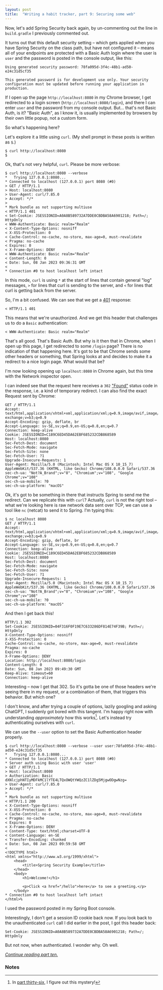 ```yaml
---
layout: post
title:  "Writing a habit tracker, part 9: Securing some web"
---
```

Now, let's add Spring Security back again, by un-commenting out the line in `build.gradle` I previously commented out.

It turns out that this default security setting – which gets applied when you have Spring Security on the class path, but have not configured it – means all of your endpoints are protected with a Basic Auth login where the user is `user` and the password is posted in the console output, like this:

```
Using generated security password: 78fa095d-3f4c-48b1-ad50-e24c31d5cf35

This generated password is for development use only. Your security configuration must be updated before running your application in production.
```

If I open up the page `http://localhost:8080` in my Chrome browser, I get redirected to a login screen (`http://localhost:8080/login`), and there I can enter `user` and the password from my console output. But... that's not Basic Auth, is it? "Basic Auth", as I know it, is usually implemented by browsers by their own little popup, not a custom form.   

So what's happening here?

Let's explore it a little using `curl`. (My shell prompt in these posts is written as `$`.)

```shell
$ curl http://localhost:8080
$
```
Ok, that's not very helpful, `curl`. Please be more verbose:

```shell
$ curl http://localhost:8080 --verbose
*   Trying 127.0.0.1:8080...
* Connected to localhost (127.0.0.1) port 8080 (#0)
> GET / HTTP/1.1
> Host: localhost:8080
> User-Agent: curl/7.85.0
> Accept: */*
>
* Mark bundle as not supporting multiuse
< HTTP/1.1 401
< Set-Cookie: JSESSIONID=A0A8B589732A7DDE0CBDBA58A6901218; Path=/; HttpOnly
< WWW-Authenticate: Basic realm="Realm"
< X-Content-Type-Options: nosniff
< X-XSS-Protection: 0
< Cache-Control: no-cache, no-store, max-age=0, must-revalidate
< Pragma: no-cache
< Expires: 0
< X-Frame-Options: DENY
< WWW-Authenticate: Basic realm="Realm"
< Content-Length: 0
< Date: Sun, 08 Jan 2023 09:36:31 GMT
<
* Connection #0 to host localhost left intact
```

In this mode, `curl` is using `*` at the start of lines that contain general "log" messages, `>` for lines that curl is sending to the server, and `<` for lines that curl is getting back from the server. 

So, I'm a bit confused. We can see that we get a [401](https://http.cat/401) response:

```
< HTTP/1.1 401
```

This means that we're unauthorized. And we get this header that challenges us to do a `Basic` authentication:

```
< WWW-Authenticate: Basic realm="Realm"
```

That's all good. That's Basic Auth. But why is it then that in Chrome, when I open up this page, I get redirected to some `/login` page? There is no indication of that happening here. It's got to be that Chrome sends some other headers or something, that Spring looks at and decides to make it a redirect to a nice login page. What would that be?

I'm now looking opening up `localhost:8080` in Chrome again, but this time with the Network inspector open. 

I can indeed see that the request here receives a `302` ["Found"](https://developer.mozilla.org/en-US/docs/Web/HTTP/Status/302) status code in the response, i.e. a kind of temporary redirect. I can also find the exact Request sent by Chrome:

```
GET / HTTP/1.1
Accept: text/html,application/xhtml+xml,application/xml;q=0.9,image/avif,image/webp,image/apng,*/*;q=0.8,application/signed-exchange;v=b3;q=0.9
Accept-Encoding: gzip, deflate, br
Accept-Language: sv-SE,sv;q=0.9,en-US;q=0.8,en;q=0.7
Connection: keep-alive
Cookie: JSESSIONID=C189C6ED45DA62EBF685232CDB868589
Host: localhost:8080
Sec-Fetch-Dest: document
Sec-Fetch-Mode: navigate
Sec-Fetch-Site: none
Sec-Fetch-User: ?1
Upgrade-Insecure-Requests: 1
User-Agent: Mozilla/5.0 (Macintosh; Intel Mac OS X 10_15_7) AppleWebKit/537.36 (KHTML, like Gecko) Chrome/108.0.0.0 Safari/537.36
sec-ch-ua: "Not?A_Brand";v="8", "Chromium";v="108", "Google Chrome";v="108"
sec-ch-ua-mobile: ?0
sec-ch-ua-platform: "macOS"
```

Ok, it's got to be something in there that instructs Spring to send me the redirect. Can we replicate this with `curl`? Actually, `curl` is not the right tool – what we're looking here is raw network data sent over TCP, we can use a tool like `nc` (netcat) to send it to Spring. I'm typing this: 

```shell
$ nc localhost 8080
GET / HTTP/1.1
Accept: text/html,application/xhtml+xml,application/xml;q=0.9,image/avif,image/webp,image/apng,*/*;q=0.8,application/signed-exchange;v=b3;q=0.9
Accept-Encoding: gzip, deflate, br
Accept-Language: sv-SE,sv;q=0.9,en-US;q=0.8,en;q=0.7
Connection: keep-alive
Cookie: JSESSIONID=C189C6ED45DA62EBF685232CDB868589
Host: localhost:8080
Sec-Fetch-Dest: document
Sec-Fetch-Mode: navigate
Sec-Fetch-Site: none
Sec-Fetch-User: ?1
Upgrade-Insecure-Requests: 1
User-Agent: Mozilla/5.0 (Macintosh; Intel Mac OS X 10_15_7) AppleWebKit/537.36 (KHTML, like Gecko) Chrome/108.0.0.0 Safari/537.36
sec-ch-ua: "Not?A_Brand";v="8", "Chromium";v="108", "Google Chrome";v="108"
sec-ch-ua-mobile: ?0
sec-ch-ua-platform: "macOS"

```

And then I get back this! 
```
HTTP/1.1 302
Set-Cookie: JSESSIONID=04F316F0F19E7C633286DF814E74F39B; Path=/; HttpOnly
X-Content-Type-Options: nosniff
X-XSS-Protection: 0
Cache-Control: no-cache, no-store, max-age=0, must-revalidate
Pragma: no-cache
Expires: 0
X-Frame-Options: DENY
Location: http://localhost:8080/login
Content-Length: 0
Date: Sun, 08 Jan 2023 09:49:30 GMT
Keep-Alive: timeout=60
Connection: keep-alive

```

Interesting – now I get that 302. So it's gotta be one of those headers we're seeing there in my request, or a combination of them, that triggers this behavior. But which one? 

I don't know, and after trying a couple of options, lazily googling and asking ChatGPT, I suddenly got bored with this tangent. I'm happy right now with understanding _approximately_ how this works[^1]. Let's instead try authenticating ourselves with `curl`.

We can use the `--user` option to set the Basic Authentication header properly.

```shell
$ curl http://localhost:8080 --verbose --user user:78fa095d-3f4c-48b1-ad50-e24c31d5cf35
*   Trying 127.0.0.1:8080...
* Connected to localhost (127.0.0.1) port 8080 (#0)
* Server auth using Basic with user 'user'
> GET / HTTP/1.1
> Host: localhost:8080
> Authorization: Basic dXNlcjphNTIyMDFkMC1lYTE4LTQxOWQtYWQzZC1lZDg5MjgwODgwNzg=
> User-Agent: curl/7.85.0
> Accept: */*
>
* Mark bundle as not supporting multiuse
< HTTP/1.1 200
< X-Content-Type-Options: nosniff
< X-XSS-Protection: 0
< Cache-Control: no-cache, no-store, max-age=0, must-revalidate
< Pragma: no-cache
< Expires: 0
< X-Frame-Options: DENY
< Content-Type: text/html;charset=UTF-8
< Content-Language: en-SE
< Transfer-Encoding: chunked
< Date: Sun, 08 Jan 2023 09:59:58 GMT
<
<!DOCTYPE html>
<html xmlns="http://www.w3.org/1999/xhtml">
    <head>
        <title>Spring Security Example</title>
    </head>
    <body>
        <h1>Welcome!</h1>

        <p>Click <a href="/hello">here</a> to see a greeting.</p>
    </body>
* Connection #0 to host localhost left intact
</html>%
``` 

I used the password posted in my Spring Boot console.

Interestingly, I don't get a session ID cookie back now. If you look back to the unauthenticated `curl` call I did earlier in the post, I got this header back: 

```
Set-Cookie: JSESSIONID=A0A8B589732A7DDE0CBDBA58A6901218; Path=/; HttpOnly
```

But not now, when authenticated. I wonder why. Oh well.

_[Continue reading part ten.](/posts/2023-01-10-habit-tracker-securing-things-2)_

### Notes

[^1]: In [part thirty-six](/posts/2023-02-21-adding-apis), I figure out this mystery! 
